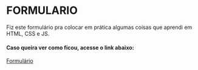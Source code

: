 # FORMULARIO 

Fiz este formulário pra colocar em prática algumas coisas que aprendi em HTML, CSS e JS.

#### Caso queira ver como ficou, acesse o link abaixo:<br/>

<a href="https://marcelom075.github.io/FORMULARIO/">Formulário</a>
